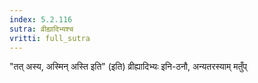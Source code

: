 ```yaml
---
index: 5.2.116
sutra: व्रीह्यादिभ्यश्च
vritti: full_sutra
---
```


"तत् अस्य, अस्मिन् अस्ति इति" (इति) व्रीह्यादिभ्यः इनि-ठनौ, अन्यतरस्याम् मतुँप् 